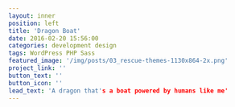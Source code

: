 ```yaml
---
layout: inner
position: left
title: 'Dragon Boat'
date: 2016-02-20 15:56:00
categories: development design
tags: WordPress PHP Sass
featured_image: '/img/posts/03_rescue-themes-1130x864-2x.png'
project_link: ''
button_text: ''
button_icon: ''
lead_text: 'A dragon that's a boat powered by humans like me'
---
```

